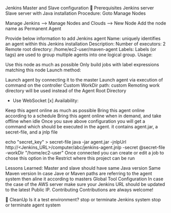 Jenkins Master and Slave configuration
🧰 Prerequisites
Jenkins server
Slave server with Java installation
Procedure:
Goto Manage Nodes

Manage Jenkins --> Manage Nodes and Clouds --> New Node
Add the node name as Permanent Agent

Provide below information to add Jenkins agent
Name: uniquely identifies an agent within this Jenkins installation
Description:
Number of executors: 2
Remote root directory: /home/ec2-user/maven-agent
Labels: Labels (or tags) are used to group multiple agents into one logical group.
Usage:

Use this node as much as possible
Only build jobs with label expressions matching this node
Launch method:

Launch agent by connecting it to the master
Launch agent via execution of command on the controller
Custom WorkDir path: custom Remoting work directory will be used instead of the Agent Root Directory
- Use WebSocket [x]
Availability:

Keep this agent online as much as possible
Bring this agent online according to a schedule
Bring this agent online when in demand, and take offline when idle
Once you save above configuration you will get a command which should be executed in the agent. it contains agent.jar, a secret-file, and a jnlp file

  echo "secret_key" > secret-file
  java -jar agent.jar -jnlpUrl http://<Jenkins_URL>/computer/abc/jenkins-agent.jnlp -secret @secret-file -workDir "/home/ec2-user"
Once connected you can create or edit a job to chose this option in the Restrict where this project can be run

Lessons Learned:
Master and slave should have
same Java version
Same Maven version
In case Jave or Maven paths are referring to the agent system then aline it according to masters Global Tool Configuration
In case the case of the AWS server make sure your Jenkins URL should be updated to the latest Public IP.
Contributing
Contributions are always welcome!

🧹 CleanUp
Is it a test environment? stop or terminate Jenkins system stop or terminate agent system
